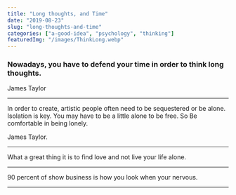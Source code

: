 ```yaml
---
title: "Long thoughts, and Time"
date: "2019-08-23"
slug: "long-thoughts-and-time"
categories: ["a-good-idea", "psychology", "thinking"]
featuredImg: "/images/ThinkLong.webp"
---
```


<h3>Nowadays, you have to defend your time in order to think long thoughts.</h3>James Taylor

<hr>

In order to create, artistic people often need to be sequestered or be alone. Isolation is key. You may have to be a little alone to be free. So Be comfortable in being lonely.

James Taylor.

<hr>

What a great thing it is to find love and not live your life alone.

<hr>

90 percent of show business is how you look when your nervous.

<hr>
